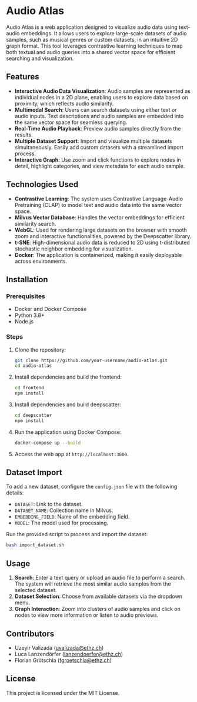 
# Audio Atlas

Audio Atlas is a web application designed to visualize audio data using text-audio embeddings. It allows users to explore large-scale datasets of audio samples, such as musical genres or custom datasets, in an intuitive 2D graph format. This tool leverages contrastive learning techniques to map both textual and audio queries into a shared vector space for efficient searching and visualization.

## Features

- **Interactive Audio Data Visualization**: Audio samples are represented as individual nodes in a 2D plane, enabling users to explore data based on proximity, which reflects audio similarity.
- **Multimodal Search**: Users can search datasets using either text or audio inputs. Text descriptions and audio samples are embedded into the same vector space for seamless querying.
- **Real-Time Audio Playback**: Preview audio samples directly from the results.
- **Multiple Dataset Support**: Import and visualize multiple datasets simultaneously. Easily add custom datasets with a streamlined import process.
- **Interactive Graph**: Use zoom and click functions to explore nodes in detail, highlight categories, and view metadata for each audio sample.

## Technologies Used

- **Contrastive Learning**: The system uses Contrastive Language-Audio Pretraining (CLAP) to model text and audio data into the same vector space.
- **Milvus Vector Database**: Handles the vector embeddings for efficient similarity search.
- **WebGL**: Used for rendering large datasets on the browser with smooth zoom and interactive functionalities, powered by the Deepscatter library.
- **t-SNE**: High-dimensional audio data is reduced to 2D using t-distributed stochastic neighbor embedding for visualization.
- **Docker**: The application is containerized, making it easily deployable across environments.

## Installation

### Prerequisites

- Docker and Docker Compose
- Python 3.8+
- Node.js

### Steps

1. Clone the repository:

   ```bash
   git clone https://github.com/your-username/audio-atlas.git
   cd audio-atlas
   ```

2. Install dependencies and build the frontend:

   ```bash
   cd frontend
   npm install
   ```
3. Install dependencies and build deepscatter:
   ```bash
   cd deepscatter
   npm install
   ```
   
4. Run the application using Docker Compose:

   ```bash
   docker-compose up --build
   ```

4. Access the web app at `http://localhost:3000`.

## Dataset Import

To add a new dataset, configure the `config.json` file with the following details:

- `DATASET`: Link to the dataset.
- `DATASET_NAME`: Collection name in Milvus.
- `EMBEDDING_FIELD`: Name of the embedding field.
- `MODEL`: The model used for processing.

Run the provided script to process and import the dataset:

```bash
bash import_dataset.sh
```

## Usage

1. **Search**: Enter a text query or upload an audio file to perform a search. The system will retrieve the most similar audio samples from the selected dataset.
2. **Dataset Selection**: Choose from available datasets via the dropdown menu.
3. **Graph Interaction**: Zoom into clusters of audio samples and click on nodes to view more information or listen to audio previews.

## Contributors

- Uzeyir Valizada ([uvalizada@ethz.ch](mailto:uvalizada@ethz.ch))
- Luca Lanzendörfer ([lanzendoerfer@ethz.ch](mailto:lanzendoerfer@ethz.ch))
- Florian Grötschla ([fgroetschla@ethz.ch](mailto:fgroetschla@ethz.ch))

## License

This project is licensed under the MIT License.
